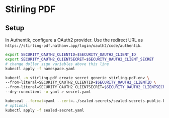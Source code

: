 # Stirling PDF

## Setup

In Authentik, configure a OAuth2 provider. Use the redirect URL as
`https://stirling-pdf.nathanv.app/login/oauth2/code/authentik`.

```bash
export SECURITY_OAUTH2_CLIENTID=$SECURITY_OAUTH2_CLIENT_ID
export SECURITY_OAUTH2_CLIENTSECRET=$SECURITY_OAUTH2_CLIENT_SECRET
# change dollar sign variables above this line
kubectl apply -f namespace.yaml

kubectl -n stirling-pdf create secret generic stirling-pdf-env \
--from-literal=SECURITY_OAUTH2_CLIENTID=$SECURITY_OAUTH2_CLIENTID \
--from-literal=SECURITY_OAUTH2_CLIENTSECRET=$SECURITY_OAUTH2_CLIENTSECRET \
--dry-run=client -o yaml > secret.yaml

kubeseal --format=yaml --cert=../sealed-secrets/sealed-secrets-public-key.pem < secret.yaml > sealed-secret.yaml
# optional
kubectl apply -f sealed-secret.yaml
```
